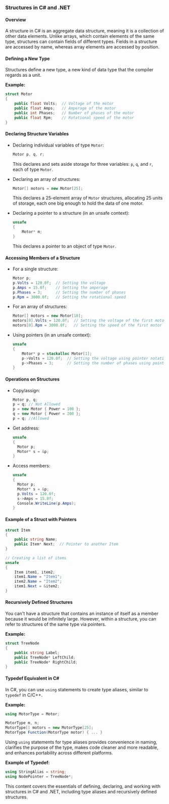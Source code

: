 ### Structures in C# and .NET

#### Overview
A structure in C# is an aggregate data structure, meaning it is a collection of other data elements. Unlike arrays, which contain elements of the same type, structures can contain fields of different types. Fields in a structure are accessed by name, whereas array elements are accessed by position.

#### Defining a New Type
Structures define a new type, a new kind of data type that the compiler regards as a unit.

**Example:**
```csharp
struct Motor
{
    public float Volts;  // Voltage of the motor
    public float Amps;   // Amperage of the motor
    public int Phases;   // Number of phases of the motor
    public float Rpm;    // Rotational speed of the motor
}
```

#### Declaring Structure Variables
- Declaring individual variables of type `Motor`:
  ```csharp
  Motor p, q, r;
  ```
  This declares and sets aside storage for three variables: `p`, `q`, and `r`, each of type `Motor`.

- Declaring an array of structures:
  ```csharp
  Motor[] motors = new Motor[25];
  ```
  This declares a 25-element array of `Motor` structures, allocating 25 units of storage, each one big enough to hold the data of one motor.

- Declaring a pointer to a structure (in an unsafe context):
  ```csharp
  unsafe
  {
      Motor* m;
  }
  ```
  This declares a pointer to an object of type `Motor`.

#### Accessing Members of a Structure
- For a single structure:
  ```csharp
  Motor p;
  p.Volts = 120.0f;  // Setting the voltage
  p.Amps = 15.0f;    // Setting the amperage
  p.Phases = 3;      // Setting the number of phases
  p.Rpm = 3000.0f;   // Setting the rotational speed
  ```

- For an array of structures:
  ```csharp
  Motor[] motors = new Motor[10];
  motors[0].Volts = 120.0f;  // Setting the voltage of the first motor
  motors[0].Rpm = 3000.0f;   // Setting the speed of the first motor
  ```

- Using pointers (in an unsafe context):
  ```csharp
  unsafe
  {
      Motor* p = stackalloc Motor[1];
      p->Volts = 120.0f;  // Setting the voltage using pointer notation
      p->Phases = 3;      // Setting the number of phases using pointer notation
  }
  ```

#### Operations on Structures
- Copy/assign:
  ```csharp
  Motor p, q;
  p = q; // Not Allowed
  p = new Motor { Power = 100 };
  q = new Motor { Power = 200 };
  p = q; //Allowed

  ```

- Get address:
  ```csharp
  unsafe
  {
    Motor p;
    Motor* s = &p;
  }
  ```

- Access members:
  ```csharp
  unsafe
  {
    Motor p;
    Motor* s = &p;
    p.Volts = 120.0f;
    s->Amps = 15.0f;
    Console.WriteLine(p.Amps);
  }
  ```

#### Example of a Struct with Pointers
```csharp
struct Item
{
    public string Name;
    public Item* Next;  // Pointer to another Item
}

// Creating a list of items
unsafe
{
    Item item1, item2;
    item1.Name = "Item1";
    item2.Name = "Item2";
    item1.Next = &item2;
}
```

#### Recursively Defined Structures
You can't have a structure that contains an instance of itself as a member because it would be infinitely large. However, within a structure, you can refer to structures of the same type via pointers.

**Example:**
```csharp
struct TreeNode
{
    public string Label;
    public TreeNode* LeftChild;
    public TreeNode* RightChild;
}
```

#### Typedef Equivalent in C#
In C#, you can use `using` statements to create type aliases, similar to `typedef` in C/C++.

**Example:**
```csharp
using MotorType = Motor;

MotorType m, n;
MotorType[] motors = new MotorType[25];
MotorType Function(MotorType motor) { ... }
```

Using `using` statements for type aliases provides convenience in naming, clarifies the purpose of the type, makes code cleaner and more readable, and enhances portability across different platforms.

**Example of Typedef:**
```csharp
using StringAlias = string;
using NodePointer = TreeNode*;
```

This content covers the essentials of defining, declaring, and working with structures in C# and .NET, including type aliases and recursively defined structures.